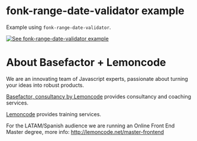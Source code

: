 # fonk-range-date-validator example

Example using `fonk-range-date-validator`.

[![See fonk-range-date-validator example](https://codesandbox.io/static/img/play-codesandbox.svg)](https://codesandbox.io/s/github/lemoncode/fonk-range-date-validator/tree/master/examples/js)

# About Basefactor + Lemoncode

We are an innovating team of Javascript experts, passionate about turning your ideas into robust products.

[Basefactor, consultancy by Lemoncode](http://www.basefactor.com) provides consultancy and coaching services.

[Lemoncode](http://lemoncode.net/services/en/#en-home) provides training services.

For the LATAM/Spanish audience we are running an Online Front End Master degree, more info: http://lemoncode.net/master-frontend
